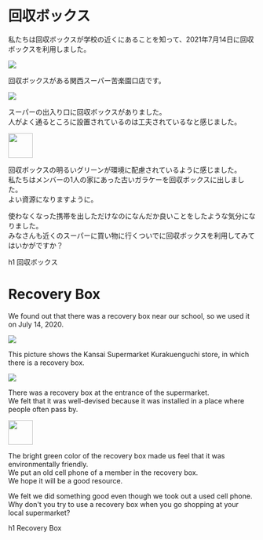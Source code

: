 [//SCML_TITLE]: # (回収ボックス)

<div id="lang_jp">

# 回収ボックス

私たちは回収ボックスが学校の近くにあることを知って、2021年7月14日に回収ボックスを利用しました。

<div class="image_container">
    <Image src="../img/activity/recycle-box/1.jpg"></Image>
</div>

回収ボックスがある関西スーパー苦楽園口店です。

<div class="image_container">
    <Image src="../img/activity/recycle-box/2.jpg"></Image>
</div>

スーパーの出入り口に回収ボックスがありました。<br>
人がよく通るところに設置されているのは工夫されているなと感じました。

<div class="image_container">
    <Image src="../img/activity/recycle-box/3.jpg" height="50vw"></Image>
</div>

回収ボックスの明るいグリーンが環境に配慮されているように感じました。<br>
私たちはメンバーの1人の家にあった古いガラケーを回収ボックスに出しました。<br>
よい資源になりますように。

使わなくなった携帯を出しただけなのになんだか良いことをしたような気分になりました。<br>
みなさんも近くのスーパーに買い物に行くついでに回収ボックスを利用してみてはいかがですか？

<PNBar prev="./questionnaire.html" next="./interview.html" prev_text="アンケート" next_text="インタビュー"></PNBar>
<FloatingMenu>
h1 回収ボックス
</FloatingMenu>
</div>
<div id="lang_en">

# Recovery Box

We found out that there was a recovery box near our school, so we used it on July 14, 2020.

<div class="image_container">
    <Image src="../img/activity/recycle-box/1.jpg"></Image>
</div>

This picture shows the Kansai Supermarket Kurakuenguchi store, in which  there is a recovery box.

<div class="image_container">
    <Image src="../img/activity/recycle-box/2.jpg"></Image>
</div>

There was a recovery box at the entrance of the supermarket.<br>
We felt that it was well-devised because it was installed in a place where people often pass by.

<div class="image_container">
    <Image src="../img/activity/recycle-box/3.jpg" height="50vw"></Image>
</div>

The bright green color of the recovery box made us feel that it was environmentally friendly.<br>
We put an old cell phone of a member in the recovery box.<br>
We hope it will be a good resource.

We felt we did something good even though we took out a used cell phone.
Why don't you try to use a recovery box when you go shopping at your local supermarket?

<PNBar prev="./questionnaire.html" next="./interview.html" prev_text="Questionnaire" next_text="Interview"></PNBar>
<FloatingMenu>
h1 Recovery Box
</FloatingMenu>
</div>